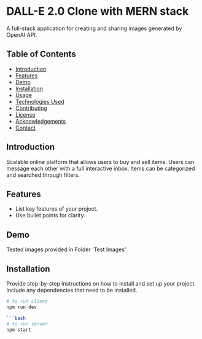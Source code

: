 # DALL-E 2.0 Clone with MERN stack

A full-stack application for creating and sharing images generated by OpenAI API.

## Table of Contents

- [Introduction](#introduction)
- [Features](#features)
- [Demo](#demo)
- [Installation](#installation)
- [Usage](#usage)
- [Technologies Used](#technologies-used)
- [Contributing](#contributing)
- [License](#license)
- [Acknowledgements](#acknowledgements)
- [Contact](#contact)

## Introduction

Scalable online platform that allows users to buy and sell items. Users can message each other with a full interactive inbox. 
Items can be categorized and searched through filters. 

## Features

- List key features of your project.
- Use bullet points for clarity.

## Demo

Tested images provided in Folder 'Test Images'

## Installation

Provide step-by-step instructions on how to install and set up your project. Include any dependencies that need to be installed.

```bash
# to run client
npm run dev

```bash
# to run server
npm start
